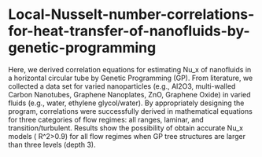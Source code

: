 # Local-Nusselt-number-correlations-for-heat-transfer-of-nanofluids-by-genetic-programming
 Here, we derived correlation equations for estimating Nu_x of nanofluids in a horizontal circular tube by Genetic Programming (GP). From literature, we collected a data set  for varied nanoparticles (e.g., Al2O3, multi-walled Carbon Nanotubes, Graphene Nanoplates, ZnO, Graphene Oxide) in varied fluids (e.g., water, ethylene glycol/water). By appropriately designing the program, correlations were successfully derived in mathematical equations for three categories of flow regimes: all ranges, laminar, and transition/turbulent. Results show the possibility of obtain accurate Nu_x models ( R^2>0.9) for all flow regimes when GP tree structures are larger than three levels (depth 3).
